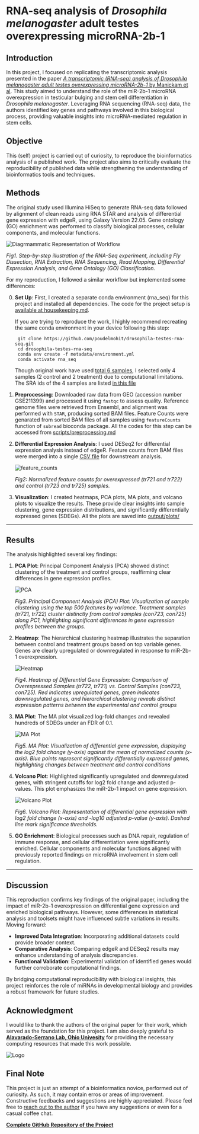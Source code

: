 
# RNA-seq analysis of *Drosophila melanogaster* adult testes overexpressing microRNA-2b-1

## Introduction

In this project, I focused on replicating the transcriptomic analysis presented in the paper [*A transcriptomic (RNA-seq) analysis of Drosophila melanogaster adult testes overexpressing microRNA-2b-1* by Manickam et al](https://doi.org/10.1016/j.dib.2022.108748). This study aimed to understand the role of the miR-2b-1 microRNA overexpression in testicular bulging and stem cell differentiation in *Drosophila melanogaster*. Leveraging RNA sequencing (RNA-seq) data, the authors identified key genes and pathways involved in this biological process, providing valuable insights into microRNA-mediated regulation in stem cells.

## Objective

This (self) project is carried out of curiosity, to reproduce the bioinformatics analysis of a published work. The project also aims to critically evaluate the reproducibility of published data while strengthening the understanding of bioinformatics tools and techniques.

## Methods

The original study used Illumina HiSeq to generate RNA-seq data followed by alignment of clean reads using RNA STAR and analysis of differential gene expression with edgeR, using Galaxy Version 22.05. Gene ontology (GO) enrichment was performed to classify biological processes, cellular components, and molecular functions.

![Diagrmammatic Representation of Workflow](metadata/image.png)

*Fig1. Step-by-step illustration of the RNA-Seq experiment, including Fly Dissection, RNA Extraction, RNA Sequencing, Read Mapping, Differential Expression Analysis, and Gene Ontology (GO) Classification.*

For my reproduction, I followed a similar workflow but implemented some differences:

0. **Set Up**: First, I created a separate conda environment (rna_seq) for this project and installed all dependencies. The code for the project setup is [available at housekeeping.md](scripts/housekeeping.md).

    If you are trying to reproduce the work, I highly recommend recreating the same conda environment in your device following this step:

        git clone https://github.com/poudelmohit/drosophila-testes-rna-seq.git
        cd drosophila-testes-rna-seq
        conda env create -f metadata/environment.yml
        conda activate rna_seq
        
    Though original work have used [total 6 samples](https://www.ncbi.nlm.nih.gov/Traces/study/?query_key=4&WebEnv=MCID_677a81b8e0f1d1140b4b7425&o=acc_s%3Aa), I selected only 4 samples (2 control and 2 treatment) due to computational limitations. The SRA ids of the 4 samples are listed [in this file](raw_data/SRR_Acc_List.txt)

1. **Preprocessing**: Downloaded raw data from GEO (accession number GSE211399) and processed it using `fastqc` to assess quality. Reference genome files were retrieved from Ensembl, and alignment was performed with `STAR`, producing sorted BAM files. Feature Counts were genarated from sorted BAM files of all samples using `featureCounts` function of `subread` bioconda package. All the codes for this step can be accessed from [scripts/preprocessing.md](scripts/preprocessing.md)


2. **Differential Expression Analysis**: I used DESeq2 for differential expression analysis instead of edgeR. Feature counts from BAM files were merged into a single [CSV file](output/counts/merged_counts.csv) for downstream analysis. 

    ![feature_counts](output/plots/feature_counts.png)

    *Fig2: Normalized feature counts for overexpressed (tr721 and tr722) and control (tr723 and tr725) samples.*


3. **Visualization**: I created heatmaps, PCA plots, MA plots, and volcano plots to visualize the results. These provide clear insights into sample clustering, gene expression distributions, and significantly differentially expressed genes (SDEGs). All the plots are saved into [output/plots/](output/plots/)

---

## Results

The analysis highlighted several key findings:

1. **PCA Plot**: Principal Component Analysis (PCA) showed distinct clustering of the treatment and control groups, reaffirming clear differences in gene expression profiles.

    ![PCA](output/plots/pca.png)

    *Fig3. Principal Component Analysis (PCA) Plot: Visualization of sample clustering using the top 500 features by variance. Treatment samples (tr721, tr722) cluster distinctly from control samples (con723, con725) along PC1, highlighting significant differences in gene expression profiles between the groups.*

2. **Heatmap**: The hierarchical clustering heatmap illustrates the separation between control and treatment groups based on top variable genes. Genes are clearly upregulated or downregulated in response to miR-2b-1 overexpression.

    ![Heatmap](output/plots/heatmap.png)

    *Fig4. Heatmap of Differential Gene Expression: Comparison of Overexpressed Samples (tr722, tr721) vs. Control Samples (con723, con725). Red indicates upregulated genes, green indicates downregulated genes, and hierarchical clustering reveals distinct expression patterns between the experimental and control groups*

3. **MA Plot**: The MA plot visualized log-fold changes and revealed hundreds of SDEGs under an FDR of 0.1.

    ![MA Plot](output/plots/ma_plot.png)

    *Fig5. MA Plot: Visualization of differential gene expression, displaying the log2 fold change (y-axis) against the mean of normalized counts (x-axis). Blue points represent significantly differentially expressed genes, highlighting changes between treatment and control conditions*

4. **Volcano Plot**: Highlighted significantly upregulated and downregulated genes, with stringent cutoffs for log2 fold change and adjusted p-values. This plot emphasizes the miR-2b-1 impact on gene expression.

    ![Volcano Plot](output/plots/volcano_plot.png)
    
    *Fig6. Volcano Plot: Representation of differential gene expression with log2 fold change (x-axis) and -log10 adjusted p-value (y-axis). Dashed line mark significance thresholds.*

5. **GO Enrichment**: Biological processes such as DNA repair, regulation of immune response, and cellular differentiation were significantly enriched. Cellular components and molecular functions aligned with previously reported findings on microRNA involvement in stem cell regulation.

---

## Discussion

This reproduction confirms key findings of the original paper, including the impact of miR-2b-1 overexpression on differential gene expression and enriched biological pathways. However, some differences in statistical analysis and toolsets might have influenced subtle variations in results. Moving forward:

- **Improved Data Integration**: Incorporating additional datasets could provide broader context.
- **Comparative Analysis**: Comparing edgeR and DESeq2 results may enhance understanding of analysis discrepancies.
- **Functional Validation**: Experimental validation of identified genes would further corroborate computational findings.

By bridging computational reproducibility with biological insights, this project reinforces the role of miRNAs in developmental biology and provides a robust framework for future studies.

## Acknowledgment

I would like to thank the authors of the original paper for their work, which served as the foundation for this project. I am also deeply grateful to [**Alavarado-Serrano Lab, Ohio Univesity**](https://alvarado-s.weebly.com) for providing the necessary computing resources that made this work possible.
    
![Logo](https://github.com/poudelmohit/portfolio/blob/main/assets/lablogo-small.png)

## Final Note

This project is just an attempt of a bioinformatics novice, performed out of curiosity. As such, it may contain erros or areas of improvement. Constructive feedbacks and suggestions are highly appreciated. Please feel free to [reach out to the author](https://poudelmohit.github.io/#contact) if you have any suggestions or even for a casual coffee chat.

[**Complete GitHub Repository of the Project**](https://github.com/poudelmohit/drosophila-testes-rna-seq)